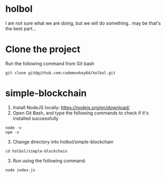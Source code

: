 # holbol
I am not sure what we are doing, but we will do something.. may be that's the best part...

# Clone the project
Run the following command from Git bash
```
git clone git@github.com:codemonkey84/holbol.git
```

# simple-blockchain
1. Install NodeJS locally: https://nodejs.org/en/download/
2. Open Git Bash, and type the following commands to check if it's installed successfully
```
node -v
npm -v
```
3. Change directory into holbol/simple-blockchain
```
cd holbol/simple-blockchain
```
3. Run using the following command:
```
node index.js
```
